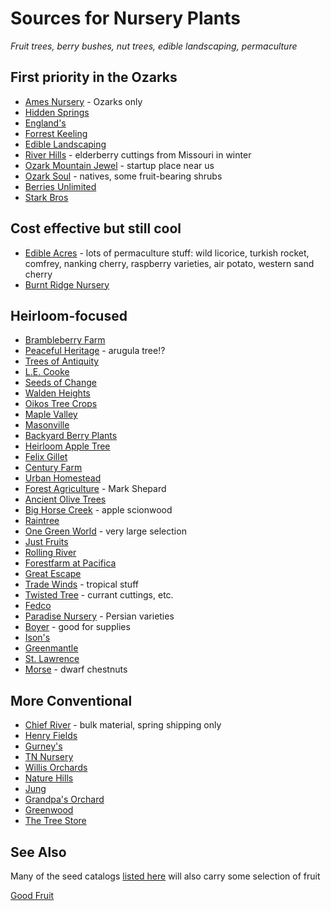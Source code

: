 # Sources for Nursery Plants

*Fruit trees, berry bushes, nut trees, edible landscaping, permaculture*

## First priority in the Ozarks

- [Ames Nursery](http://www.amesorchardandnursery.com/) - Ozarks only  
- [Hidden Springs](http://www.hiddenspringsnursery.com/)   
- [England's](http://www.nuttrees.net/)     
- [Forrest Keeling](https://www.fknursery.com/)   
- [Edible Landscaping](https://ediblelandscaping.com/)    
- [River Hills](https://www.riverhillsharvest.com/) - elderberry cuttings from Missouri in winter
- [Ozark Mountain Jewel](https://ozarkmountainjewel.com/) - startup place near us    
- [Ozark Soul](http://www.ozarksoul.com/) - natives, some fruit-bearing shrubs    
- [Berries Unlimited](http://www.berriesunlimited.com/)    
- [Stark Bros](http://www.starkbros.com/)    

## Cost effective but still cool

- [Edible Acres](http://www.edibleacres.org/) - lots of permaculture stuff: wild licorice, turkish rocket, comfrey, nanking cherry, raspberry varieties, air potato, western sand cherry   
- [Burnt Ridge Nursery](http://www.burntridgenursery.com)    

## Heirloom-focused
- [Brambleberry Farm](https://www.brambleberryfarm.org/)
- [Peaceful Heritage](https://peacefulheritage.com/) - arugula tree!?   
- [Trees of Antiquity](http://www.treesofantiquity.com/)     
- [L.E. Cooke](http://www.lecooke.com/cms/home.html)    
- [Seeds of Change](http://www.seedsofchange.com/home.aspx)    
- [Walden Heights](http://waldenheightsnursery.com/)    
- [Oikos Tree Crops](http://oikostreecrops.com/)    
- [Maple Valley](http://maplevalleyorchards.com/Pages/Home.aspx)    
- [Masonville](http://www.masonvilleorchard.com/scionwood.htm)    
- [Backyard Berry Plants](http://backyardberryplants.com/index.htm)    
- [Heirloom Apple Tree](http://heirloomappletree.com/)    
- [Felix Gillet](http://felixgillet.org/)    
- [Century Farm](http://centuryfarmorchards.com/)    
- [Urban Homestead](http://oldvaapples.com/)    
- [Forest Agriculture](https://www.forestag.com) - Mark Shepard    
- [Ancient Olive Trees](https://www.ancientolivetrees.com/)      
- [Big Horse Creek](http://bighorsecreekfarm.com/) - apple scionwood    
- [Raintree](https://raintreenursery.com/)
- [One Green World](https://onegreenworld.com/) - very large selection    
- [Just Fruits](https://justfruitsandexotics.com/)
- [Rolling River](https://www.rollingrivernursery.com/index.php)
- [Forestfarm at Pacifica](https://www.forestfarm.com/)
- [Great Escape](https://greatescapefarms.com/)
- [Trade Winds](http://www.tradewindsfruit.com/) - tropical stuff    
- [Twisted Tree](https://www.twisted-tree.net/) - currant cuttings, etc.     
- [Fedco](https://fedcoseeds.com/trees/)    
- [Paradise Nursery](https://paradisenursery.com/) - Persian varieties    
- [Boyer](https://www.boyernurseries.com/) - good for supplies    
- [Ison's](https://www.isons.com/)    
- [Greenmantle](http://greenmantlenursery.com/)    
- [St. Lawrence](https://stlawrencenurseries.com/)    
- [Morse](https://morsenursery.com/) - dwarf chestnuts

## More Conventional

- [Chief River](https://www.chiefrivernursery.com/) - bulk material, spring shipping only    
- [Henry Fields](http://www.henryfields.com/)    
- [Gurney's](http://www.gurneys.com/)     
- [TN Nursery](http://www.tnnursery.net/)    
- [Willis Orchards](https://www.willisorchards.com/)    
- [Nature Hills](http://www.naturehills.com/)    
- [Jung](https://www.jungseed.com/)    
- [Grandpa's Orchard](http://www.grandpasorchard.com/)    
- [Greenwood](https://www.greenwoodnursery.com/)
- [The Tree Store](http://thetreestore.info/)    

## See Also

Many of the seed catalogs [listed here](http://vomitingchicken.com/another-happy-list-genes-seed-catalog-list/) will also carry some selection of fruit

[Good Fruit](https://www.goodfruit.com/)
